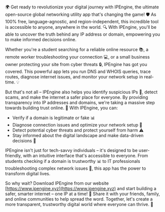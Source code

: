 🌍 Get ready to revolutionize your digital journey with IPEngine, the ultimate open-source global networking utility app that's changing the game! 🛡️ As 100% free, language-agnostic, and region-independent, this incredible tool is accessible to anyone, anywhere in the world. 🔍 With IPEngine, you'll be able to uncover the truth behind any IP address or domain, empowering you to make informed decisions online.

Whether you're a student searching for a reliable online resource 📚, a remote worker troubleshooting your connection 💻, or a small business owner protecting your site from cyber threats 🔒, IPEngine has got you covered. This powerful app lets you run DNS and WHOIS queries, trace routes, diagnose internet issues, and monitor your network setup in real-time. 💡

But that's not all – IPEngine also helps you identify suspicious IPs 🚨, detect scams, and make the internet a safer place for everyone. By providing transparency into IP addresses and domains, we're taking a massive step towards building trust online. 💯 With IPEngine, you can:

* Verify if a domain is legitimate or fake 📊
* Diagnose connection issues and optimize your network setup 🔧
* Detect potential cyber threats and protect yourself from harm ⚠️
* Stay informed about the digital landscape and make data-driven decisions 💸

IPEngine isn't just for tech-savvy individuals – it's designed to be user-friendly, with an intuitive interface that's accessible to everyone. From students checking if a domain is trustworthy 📊 to IT professionals troubleshooting complex network issues 🔧, this app has the power to transform digital lives.

So why wait? Download IPEngine from our website [https://www.ipengine.xyz](https://www.ipengine.xyz) and start building a safer, smarter internet – one IP at a time! 🚀 Share it with your friends, family, and online communities to help spread the word. Together, let's create a more transparent, trustworthy digital world where everyone can thrive. 💪